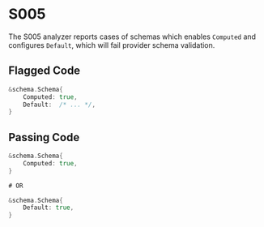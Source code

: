 # S005

The S005 analyzer reports cases of schemas which enables `Computed`
and configures `Default`, which will fail provider schema validation.

## Flagged Code

```go
&schema.Schema{
    Computed: true,
    Default:  /* ... */,
}
```

## Passing Code

```go
&schema.Schema{
    Computed: true,
}

# OR

&schema.Schema{
    Default: true,
}
```
